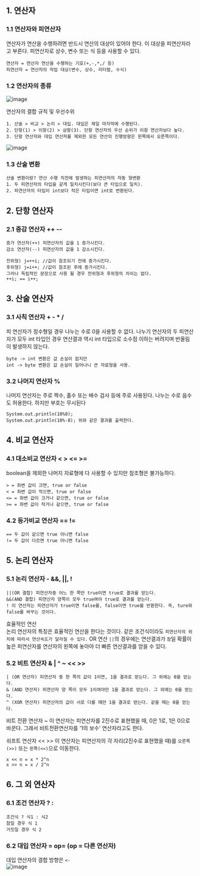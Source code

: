## 1. 연산자
### 1.1 연산자와 피연산자
연산자가 연산을 수행하려면 반드시 연산의 대상이 있어야 한다. 이 대상을 피연산자라고 부른다. 피연산자로 상수, 변수 또는 식 등을 사용할 수 있다.
```
연산자 = 연산자 연산을 수행하는 기호(+,-,*,/ 등)
피연산자 = 연산자의 작업 대상(변수, 상수, 리터럴, 수식)
```
### 1.2 연산자의 종류
![image](https://user-images.githubusercontent.com/62749021/183065644-57e91d4f-d534-422b-90d6-914ab88685fe.png)

연산자의 결합 규칙 및 우선수위
```
1. 산술 > 비교 > 논리 > 대입. 대입은 제일 마지막에 수행된다.
2. 단항(1) > 이항(2) > 삼항(3). 단항 연산자의 우선 순위가 이항 연산자보다 높다.
3. 단항 연산자와 대입 연산자를 제외한 모든 연산의 진행방향은 왼쪽에서 오른쪽이다.
```
![image](https://user-images.githubusercontent.com/62749021/183065937-44882e1c-7322-4702-b207-1750ca4771fc.png)

### 1.3 산술 변환
```
산술 변환이랑? 연산 수행 직전에 발생하는 피연산자의 자동 형변환
1. 두 피연산자의 타입을 같게 일치시킨다(보다 큰 타입으로 일치).
2. 피연산자의 타입이 int보다 작은 타입이면 int로 변환된다.
```

## 2. 단항 연산자
### 2.1 증감 연산자 ++ --
```
증가 연산자(++) 피연산자의 값을 1 증가시킨다.
감소 연산자(--) 피연산자의 값을 1 감소시킨다.

전위형) j=++i; //값이 참조되기 전에 증가시킨다.
후위형) j=i++; //값이 참조된 후에 증가시킨다.
그러나 독립적인 문장으로 사용 될 경우 전위형과 후위형의 차이는 없다.
++i; == i++;
```

## 3. 산술 연산자
### 3.1 사칙 연산자 + - * /
피 연산자가 정수형일 경우 나누는 수로 0을 사용할 수 없다.
나누기 연산자의 두 피연산자가 모두 int 타입인 경우 연산결과 역시 int 타입으로 소수점 이하는 버려지며 반올림이 발생하지 않는다.

```
byte -> int 변환은 값 손실이 없지만
int -> byte 변환은 값 손실이 일어나니 큰 자료형을 사용.
```

### 3.2 나머지 연산자 %
나머지 연산자는 주로 짝수, 홀수 또는 배수 검사 등에 주로 사용된다.
나누는 수로 음수도 허용한다. 하지만 부호는 무시된다
```
System.out.println(10%8);
System.out.println(10%-8); 위와 같은 결과를 출력한다.
```

## 4. 비교 연산자
### 4.1 대소비교 연산자 < > <= >=
boolean을 제외한 나머지 자료형에 다 사용할 수 있지만 참조형은 불가능하다.
```
> = 좌변 값이 크면, true or false
< = 좌변 값이 작으면, true or false
<= = 좌변 값이 크거나 같으면, true or false
>= = 좌변 값이 작거나 같으면, true or false
```

### 4.2 등가비교 연산자 == !=
```
== 두 값이 같으면 true 아니면 false
!= 두 값이 다르면 true 아니면 false
```

## 5. 논리 연산자
### 5.1 논리 연산자 - &&, ||, !
```
||(OR 결합) 피연산자중 어느 한 쪽만 true이면 true로 결과를 얻는다.
&&(AND 결합) 피연산자 양쪽이 모두 true여야 true로 결과를 얻는다.
! 이 연산자는 피연산자가 true이면 false를, false이면 true를 반환한다. 즉, ture와 false를 바꾸는 것이다.
```

효율적인 연산    
논리 연산자의 특징은 효율적인 연산을 한다는 것이다. 같은 조건식이라도 ```피연산자의 위치에 따라서 연산속도가 달라질 수 있다.```
OR 연산 ```||```의 경우에는 연산결과가 ```참```일 확률이 높은 피연산자를 연산자의 왼쪽에 놓아야 더 빠른 연산결과를 얻을 수 있다.      

### 5.2 비트 연산자 & | ^ ~ << >>
```
| (OR 연산자) 피연산자 중 한 쪽의 값이 1이면, 1을 결과로 얻는다. 그 외에는 0을 얻는다.
& (AND 연산자) 피연산자 양 쪽이 모두 1이여야만 1을 결과로 얻는다. 그 외에는 0을 얻는다.
^ (XOR 연산자) 피연산자의 값이 서로 다를 때만 1을 결과로 얻는다. 같을 때는 0을 얻는다.
```

비트 전환 연산자 ~
  이 연산자는 피연산자를 2진수로 표현했을 때, 0은 1로, 1은 0으로 바꾼다.
  그래서 비트전환연산자를 '1의 보수' 연산자라고도 한다.
  
쉬프트 연산자 << >>
  이 연산자는 피연산자의 각 자리(2진수로 표현했을 때)를 ```오른쪽(>>)``` 또는 ```왼쪽(<<)```으로 이동한다.
  ```
  x << n = x * 2^n
  x >> n = x / 2^n
  ```
  
## 6. 그 외 연산자
### 6.1 조건 연산자 ? :
```
조건식 ? 식1 : 식2
참일 경우 식 1
거짓일 경우 식 2
```

### 6.2 대입 연산자 = op= (op = 다른 연산자)
대입 연산자의 결합 방향은 ```<-```
<br>
![image](https://user-images.githubusercontent.com/62749021/183091273-8afd29e6-2e2d-47fc-b7b5-4fdd80c43b77.png)
